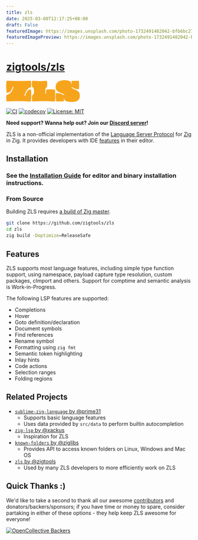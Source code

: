 ```yaml
---
title: zls
date: 2025-03-08T12:17:25+08:00
draft: False
featuredImage: https://images.unsplash.com/photo-1732491482042-bfb6bc27678e?ixid=M3w0NjAwMjJ8MHwxfHJhbmRvbXx8fHx8fHx8fDE3NDE0MDczNjV8&ixlib=rb-4.0.3
featuredImagePreview: https://images.unsplash.com/photo-1732491482042-bfb6bc27678e?ixid=M3w0NjAwMjJ8MHwxfHJhbmRvbXx8fHx8fHx8fDE3NDE0MDczNjV8&ixlib=rb-4.0.3
---
```


# [zigtools/zls](https://github.com/zigtools/zls)

<img src="https://raw.githubusercontent.com/zigtools/zls/master/.github/assets/zls-opt.svg" alt="ZLS Logo" width=200>

[![CI](https://github.com/zigtools/zls/workflows/CI/badge.svg)](https://github.com/zigtools/zls/actions)
[![codecov](https://codecov.io/github/zigtools/zls/graph/badge.svg?token=WE18MPF00W)](https://codecov.io/github/zigtools/zls)
[![License: MIT](https://img.shields.io/badge/License-MIT-yellow.svg)](https://opensource.org/licenses/MIT)

**Need support? Wanna help out? Join our [Discord server](https://discord.gg/5m5U3qpUhk)!**

ZLS is a non-official implementation of the [Language Server Protocol](https://microsoft.github.io/language-server-protocol/) for [Zig](https://ziglang.org/) in Zig. It provides developers with IDE [features](#features) in their editor.

## Installation

### See the [Installation Guide](https://zigtools.org/zls/install/) for editor and binary installation instructions.

### From Source

Building ZLS requires [a build of Zig master](https://ziglang.org/download/).

```bash
git clone https://github.com/zigtools/zls
cd zls
zig build -Doptimize=ReleaseSafe
```

## Features

ZLS supports most language features, including simple type function support, using namespace, payload capture type resolution, custom packages, cImport and others. Support for comptime and semantic analysis is Work-in-Progress.

The following LSP features are supported:

- Completions
- Hover
- Goto definition/declaration
- Document symbols
- Find references
- Rename symbol
- Formatting using `zig fmt`
- Semantic token highlighting
- Inlay hints
- Code actions
- Selection ranges
- Folding regions

## Related Projects

- [`sublime-zig-language` by @prime31](https://github.com/prime31/sublime-zig-language)
  - Supports basic language features
  - Uses data provided by `src/data` to perform builtin autocompletion
- [`zig-lsp` by @xackus](https://github.com/xackus/zig-lsp)
  - Inspiration for ZLS
- [`known-folders` by @ziglibs](https://github.com/ziglibs/known-folders)
  - Provides API to access known folders on Linux, Windows and Mac OS
- [`zls` by @zigtools](https://github.com/zigtools/zls)
  - Used by many ZLS developers to more efficiently work on ZLS

## Quick Thanks :)

We'd like to take a second to thank all our awesome [contributors](https://github.com/zigtools/zls/graphs/contributors) and donators/backers/sponsors; if you have time or money to spare, consider partaking in either of these options - they help keep ZLS awesome for everyone!

[![OpenCollective Backers](https://opencollective.com/zigtools/backers.svg?width=890&limit=1000)](https://opencollective.com/zigtools#category-CONTRIBUTE)
